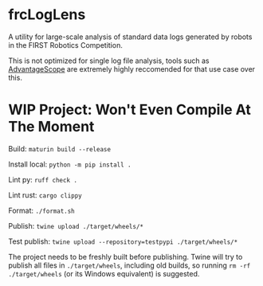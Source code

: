 # frcLogLens

A utility for large-scale analysis of standard data logs generated by robots in the FIRST Robotics Competition.

This is not optimized for single log file analysis, tools such as [AdvantageScope](https://github.com/Mechanical-Advantage/AdvantageScope) are extremely highly reccomended for that use case over this.

# WIP Project: Won't Even Compile At The Moment

Build: `maturin build --release`

Install local: `python -m pip install .`

Lint py: `ruff check .`

Lint rust: `cargo clippy`

Format: `./format.sh`

Publish: `twine upload ./target/wheels/*`

Test publish: `twine upload --repository=testpypi ./target/wheels/*`

The project needs to be freshly built before publishing. Twine will try to publish all files in `./target/wheels`, including old builds, so running `rm -rf ./target/wheels` (or its Windows equivalent) is suggested.